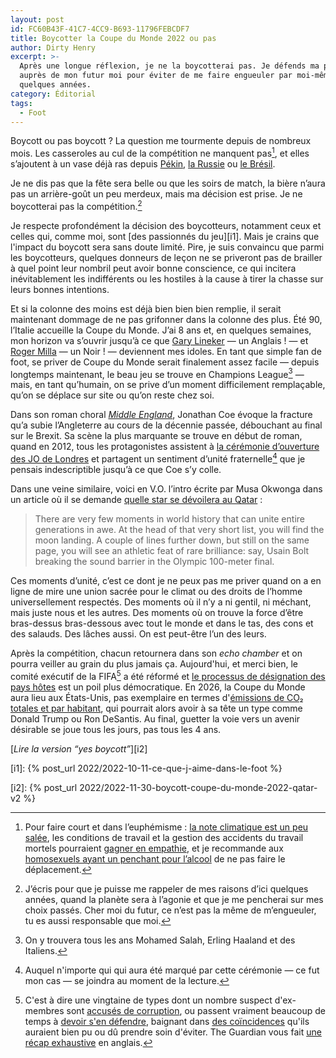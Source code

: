 ```yaml
---
layout: post
id: FC60B43F-41C7-4CC9-B693-11796FEBCDF7
title: Boycotter la Coupe du Monde 2022 ou pas
author: Dirty Henry
excerpt: >-
  Après une longue réflexion, je ne la boycotterai pas. Je défends ma position
  auprès de mon futur moi pour éviter de me faire engueuler par moi-même d'ici
  quelques années.
category: Éditorial
tags:
  - Foot
---
```


Boycott ou pas boycott ? La question me tourmente depuis de nombreux mois. Les
casseroles au cul de la compétition ne manquent pas[^1], et elles s’ajoutent à
un vase déjà ras depuis [Pékin][4], [la Russie][5] ou [le Brésil][6].

Je ne dis pas que la fête sera belle ou que les soirs de match, la bière n’aura
pas un arrière-goût un peu merdeux, mais ma décision est prise. Je ne
boycotterai pas la compétition.[^2]

Je respecte profondément la décision des boycotteurs, notamment ceux et celles
qui, comme moi, sont [des passionnés du jeu][i1]. Mais je crains que l'impact du
boycott sera sans doute limité. Pire, je suis convaincu que parmi les
boycotteurs, quelques donneurs de leçon ne se priveront pas de brailler à quel
point leur nombril peut avoir bonne conscience, ce qui incitera inévitablement
les indifférents ou les hostiles à la cause à tirer la chasse sur leurs bonnes
intentions.

Et si la colonne des moins est déjà bien bien bien remplie, il serait maintenant
dommage de ne pas grifonner dans la colonne des plus. Été 90, l’Italie accueille
la Coupe du Monde. J’ai 8 ans et, en quelques semaines, mon horizon va s’ouvrir
jusqu’à ce que [Gary Lineker][8] — un Anglais ! — et [Roger Milla][9] — un
Noir ! — deviennent mes idoles. En tant que simple fan de foot, se priver de
Coupe du Monde serait finalement assez facile — depuis longtemps maintenant, le
beau jeu se trouve en Champions League[^3] — mais, en tant qu’humain, on se
prive d’un moment difficilement remplaçable, qu’on se déplace sur site ou qu’on
reste chez soi.

Dans son roman choral [_Middle England_][7], Jonathan Coe évoque la fracture
qu’a subie l’Angleterre au cours de la décennie passée, débouchant au final sur
le Brexit. Sa scène la plus marquante se trouve en début de roman, quand en
2012, tous les protagonistes assistent à [la cérémonie d’ouverture des JO de
Londres][10] et partagent un sentiment d’unité fraternelle[^4] que je pensais
indescriptible jusqu’à ce que Coe s’y colle.

Dans une veine similaire, voici en V.O. l’intro écrite par Musa Okwonga dans un
article où il se demande [quelle star se dévoilera au Qatar][11] :

> There are very few moments in world history that can unite entire generations
> in awe. At the head of that very short list, you will find the moon landing. A
> couple of lines further down, but still on the same page, you will see an
> athletic feat of rare brilliance: say, Usain Bolt breaking the sound barrier
> in the Olympic 100-meter final.

Ces moments d’unité, c’est ce dont je ne peux pas me priver quand on a en ligne
de mire une union sacrée pour le climat ou des droits de l’homme universellement
respectés. Des moments où il n’y a ni gentil, ni méchant, mais juste nous et les
autres. Des moments où on trouve la force d’être bras-dessus bras-dessous avec
tout le monde et dans le tas, des cons et des salauds. Des lâches aussi. On est
peut-être l’un des leurs.

Après la compétition, chacun retournera dans son _echo chamber_ et on pourra
veiller au grain du plus jamais ça. Aujourd'hui, et merci bien, le comité
exécutif de la FIFA[^5] a été réformé et [le processus de désignation des pays
hôtes][17] est un poil plus démocratique. En 2026, la Coupe du Monde aura lieu
aux États-Unis, pas exemplaire en termes d'[émissions de CO₂ totales et par
habitant][16], qui pourrait alors avoir à sa tête un type comme Donald Trump ou
Ron DeSantis. Au final, guetter la voie vers un avenir désirable se joue tous
les jours, pas tous les 4 ans.

[_Lire la version “yes boycott”_][i2]

[^1]:
    Pour faire court et dans l’euphémisme : [la note climatique est un peu
    salée][1], les conditions de travail et la gestion des accidents du travail
    mortels pourraient [gagner en empathie][2], et je recommande aux
    [homosexuels ayant un penchant pour l’alcool][3] de ne pas faire le
    déplacement.

[^2]:
    J’écris pour que je puisse me rappeler de mes raisons d’ici quelques années,
    quand la planète sera à l’agonie et que je me pencherai sur mes choix
    passés. Cher moi du futur, ce n’est pas la même de m’engueuler, tu es aussi
    responsable que moi.

[^3]: On y trouvera tous les ans Mohamed Salah, Erling Haaland et des Italiens.
[^4]:
    Auquel n'importe qui qui aura été marqué par cette cérémonie — ce fut mon
    cas — se joindra au moment de la lecture.

[^5]:
    C'est à dire une vingtaine de types dont un nombre suspect d'ex-membres sont
    [accusés de corruption][12], ou passent vraiment beaucoup de temps à [devoir
    s'en défendre][13], baignant dans [des coïncidences][14] qu'ils auraient
    bien pu ou dû prendre soin d'éviter. The Guardian vous fait [une récap
    exhaustive][18] en anglais.

[i1]: {% post_url 2022/2022-10-11-ce-que-j-aime-dans-le-foot %}

[i2]: {% post_url 2022/2022-11-30-boycott-coupe-du-monde-2022-qatar-v2 %}

[1]:
  https://www.lemonde.fr/les-decodeurs/article/2022/10/29/qatar-2022-la-promesse-de-neutralite-carbone-de-la-coupe-du-monde-n-est-pas-credible_6147831_4355770.html
  "Qatar 2022 : la promesse de « neutralité carbone » de la Coupe du monde n’est pas crédible"
[2]:
  https://www.sofoot.com/qatar-2022-nepal-les-cercueils-de-la-honte-520327.html
  "Les cercueils de la honte"
[3]:
  https://www.ouest-france.fr/leditiondusoir/2022-06-24/alcool-sexe-drogue-ce-qui-sera-interdit-ou-non-au-qatar-pendant-la-coupe-du-monde-de-football-f8f0f046-0d0d-4880-8724-835fe3e6bbd5
  "Alcool, sexe, drogue… Ce qui sera interdit ou non au Qatar pendant la Coupe du monde de football"
[4]:
  https://fr.wikipedia.org/wiki/Boycott_des_Jeux_olympiques_d%27hiver_de_2022
  "Boycott des Jeux olympiques d'hiver de 2022"
[5]:
  https://www.lexpress.fr/actualite/sport/football/mondial-2018-human-rights-watch-appelle-au-boycott_2010462.html
  "Mondial 2018: Human Rights Watch appelle au boycott"
[6]:
  https://www.lemonde.fr/coupe-du-monde/article/2014/06/23/l-enigme-manaus_4443334_1616627.html
  "Brésil 2014 : l'énigme Manaus"
[7]:
  https://www.babelio.com/livres/Coe-Le-coeur-de-lAngleterre/1147142
  "Middle England, Le cœur de l'Angletter en V.F., de Jonathan Coe"
[8]:
  https://duckduckgo.com/?q=gary+lineker+italy+90&t=h_&iax=images&ia=images
  "Gary Lineker à la Coupe du Monde 90"
[9]:
  https://duckduckgo.com/?q=roger+milla+italy+90&t=h_&iar=images&iax=images&ia=images
  "Roger Milla à la Coupe du Monde 90"
[10]:
  https://olympics.com/fr/video/ceremonie-d-ouverture-replay-de-londres-2012
  "Cérémonie d'Ouverture de Londres 2012"
[11]:
  https://www.theringer.com/soccer/2022/11/11/23451988/world-cup-qatar-2022-breakout-stars
  "Who Will Be This Year’s World Cup Supernova?"
[12]:
  https://www.nytimes.com/2020/04/06/sports/soccer/qatar-and-russia-bribery-world-cup-fifa.html
[13]:
  https://www.lemonde.fr/societe/article/2022/11/14/attribution-du-mondial-au-qatar-nicolas-sarkozy-michel-platini-et-le-rachat-du-psg-au-c-ur-de-l-enquete-de-la-justice-francaise_6149853_3224.html
[14]:
  https://www.lequipe.fr/Football/Actualites/Michel-platini-nie-tout-arrangement-en-faveur-de-son-fils-laurent-dans-le-processus-d-attribution-du-mondial-2022-au-qatar/1208499
[16]:
  https://www.theshiftdataportal.org/climate/carbon-footprint?chart-type=line&chart-types=line&chart-types=ranking&emissions-unit=tCO2&group-names=United%20States%20of%20America&group-names=Qatar&group-names=France&is-range=true&gdpUnits=GDP%20(constant%202010%20US$)&dimension=perCapita&end=2017&start=1990&scopes=Carbon%20Footprint
  "Comparaison de l'empreinte carbone de la France, des États-Unis et du Qatar sur The Shift Data Portal"
[17]:
  https://fr.wikipedia.org/wiki/Désignation_du_pays_organisateur_de_la_Coupe_du_monde_de_football
[18]:
  https://www.theguardian.com/football/2022/oct/08/football-corruption-and-the-remarkable-road-to-qatar-world-cup
